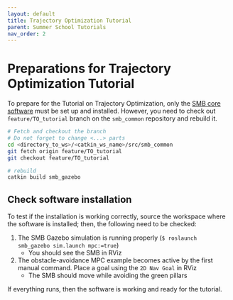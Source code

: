 ```yaml
---
layout: default
title: Trajectory Optimization Tutorial
parent: Summer School Tutorials
nav_order: 2
---
```


# Preparations for Trajectory Optimization Tutorial
To prepare for the Tutorial on Trajectory Optimization, only the [SMB core software](../core-software/installation_core.md) must be set up and installed. However, you need to check out `feature/TO_tutorial` branch on the `smb_common` repository and rebuild it. 

```bash
# Fetch and checkout the branch
# Do not forget to change <...> parts
cd <directory_to_ws>/<catkin_ws_name>/src/smb_common
git fetch origin feature/TO_tutorial
git checkout feature/TO_tutorial

# rebuild
catkin build smb_gazebo
```

## Check software installation
To test if the installation is working correctly, source the workspace where the software is installed; then, the following need to be checked:

1. The SMB Gazebo simulation is running properly (`$ roslaunch smb_gazebo sim.launch mpc:=true`)
	* You should see the SMB in RViz
2. The obstacle-avoidance MPC example becomes active by the first manual command. Place a goal using the `2D Nav Goal` in RViz
	* The SMB should move while avoiding the green pillars
	
If everything runs, then the software is working and ready for the tutorial.
